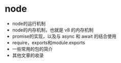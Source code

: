 # node
 
- node的运行机制
- node的内存机制，也就是 v8 的内存机制
- promise的实现，以及与 async 和 await 的结合使用
- require，exports和module.exports
- 一些常用的包的简介
- 其他文章的收录
